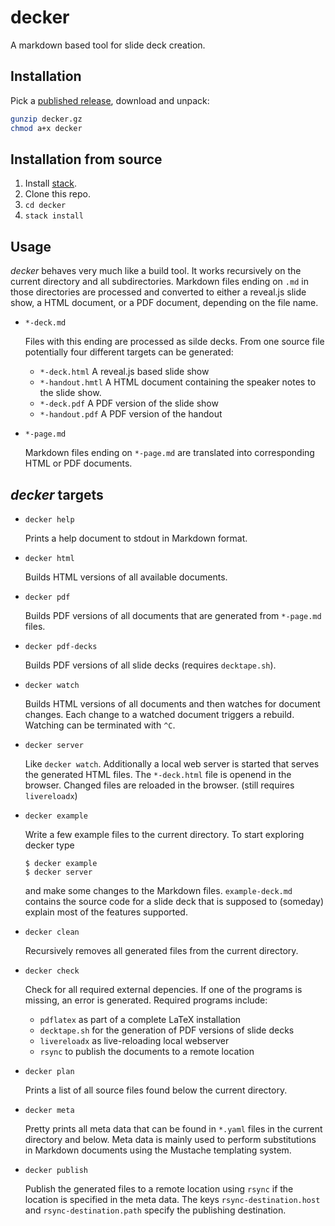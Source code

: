 # decker

A markdown based tool for slide deck creation.

## Installation

Pick a [published release](https://cgmgit.beuth-hochschule.de/teaching/decker/tags), download and unpack:

```sh
gunzip decker.gz
chmod a+x decker
```

## Installation from source

1.  Install [stack](https://docs.haskellstack.org/en/stable/README/).
2.  Clone this repo.
3.  `cd decker`
4.  `stack install`

## Usage

*decker* behaves very much like a build tool. It works recursively on the current directory and all subdirectories. Markdown files ending on `.md` in those directories are processed and converted to either a reveal.js slide show, a HTML document, or a PDF document, depending on the file name.

-   `*-deck.md`

    Files with this ending are processed as silde decks. From one source file potentially four different targets can be generated:

    -   `*-deck.html` A reveal.js based slide show
    -   `*-handout.hmtl` A HTML document containing the speaker notes to the slide show.
    -   `*-deck.pdf` A PDF version of the slide show
    -   `*-handout.pdf` A PDF version of the handout

-   `*-page.md`

    Markdown files ending on `*-page.md` are translated into corresponding HTML or PDF documents.

## *decker* targets

-   `decker help`

    Prints a help document to stdout in Markdown format.

-   `decker html`

    Builds HTML versions of all available documents.

-   `decker pdf`

    Builds PDF versions of all documents that are generated from `*-page.md` files.

-   `decker pdf-decks`

    Builds PDF versions of all slide decks (requires `decktape.sh`).

-   `decker watch`

    Builds HTML versions of all documents and then watches for document changes. Each change to a watched document triggers a rebuild. Watching can be terminated with `^C`.

-   `decker server`

    Like `decker watch`. Additionally a local web server is started that serves the generated HTML files. The `*-deck.html` file is openend in the browser. Changed files are reloaded in the browser. (still requires `livereloadx`)

-   `decker example`

    Write a few example files to the current directory. To start exploring decker type

    ``` {.bash}
    $ decker example
    $ decker server
    ```

    and make some changes to the Markdown files. `example-deck.md` contains the source code for a slide deck that is supposed to (someday) explain most of the features supported.

-   `decker clean`

    Recursively removes all generated files from the current directory.

-   `decker check`

    Check for all required external depencies. If one of the programs is missing, an error is generated. Required programs include:

    -   `pdflatex` as part of a complete LaTeX installation
    -   `decktape.sh` for the generation of PDF versions of slide decks
    -   `livereloadx` as live-reloading local webserver
    -   `rsync` to publish the documents to a remote location

-   `decker plan`

    Prints a list of all source files found below the current directory.

-   `decker meta`

    Pretty prints all meta data that can be found in `*.yaml` files in the current directory and below. Meta data is mainly used to perform substitutions in Markdown documents using the Mustache templating system.

-   `decker publish`

    Publish the generated files to a remote location using `rsync` if the location is specified in the meta data. The keys `rsync-destination.host` and `rsync-destination.path` specify the publishing destination.
